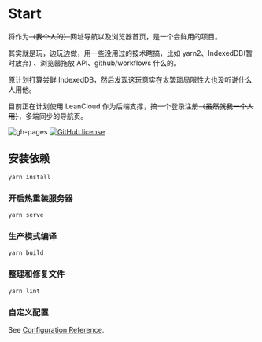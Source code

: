 # Start

将作为<del>（我个人的）</del>网址导航以及浏览器首页，是一个尝鲜用的项目。

其实就是玩，边玩边做，用一些没用过的技术瞎搞，比如 yarn2、IndexedDB(暂时放弃) 、浏览器拖放 API、github/workflows 什么的。

原计划打算尝鲜 IndexedDB，然后发现这玩意实在太繁琐局限性大也没听说什么人用他。

目前正在计划使用 LeanCloud 作为后端支撑，搞一个登录注册<del>（虽然就我一个人用）</del>，多端同步的导航页。

![gh-pages](https://github.com/zkl2333/start/workflows/gh-pages/badge.svg)
[![GitHub license](https://img.shields.io/github/license/zkl2333/start)](https://github.com/zkl2333/start/blob/master/LICENSE)

## 安装依赖

```
yarn install
```

### 开启热重装服务器

```
yarn serve
```

### 生产模式编译

```
yarn build
```

### 整理和修复文件

```
yarn lint
```

### 自定义配置

See [Configuration Reference](https://cli.vuejs.org/config/).
